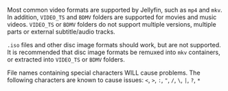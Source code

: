 Most common video formats are supported by Jellyfin, such as `mp4` and `mkv`. In addition, `VIDEO_TS` and `BDMV` folders are supported for movies and music videos. `VIDEO_TS` or `BDMV` folders do not support multiple versions, multiple parts or external subtitle/audio tracks.

`.iso` files and other disc image formats should work, but are not supported. It is recommended that disc image formats be remuxed into `mkv` containers, or extracted into `VIDEO_TS` or `BDMV` folders.

File names containing special characters WILL cause problems. The following characters are known to cause issues: `<`, `>`, `:`, `"`, `/`, `\`, `|`, `?`, `*`
